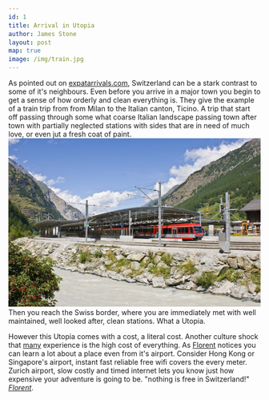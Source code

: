```yaml
---
id: 1
title: Arrival in Utopia
author: James Stone
layout: post
map: true
image: /img/train.jpg
---
```

As pointed out on [expatarrivals.com](http://expatarrivals.com), Switzerland can be a stark contrast to some of it's neighbours. Even before you arrive in a major town you begin to get a sense of how orderly and clean everything is. They give the example of a train trip from from Milan to the Italian canton, Ticino. A trip that start off passing through some what coarse Italian landscape passing town after town with partially neglected stations with sides that are in need of much love, or even jut a fresh coat of paint.
![Täsch station, Switzerland near the Matterhorn](/img/trainstation.jpg)
Then you reach the Swiss border, where you are immediately met with well maintained, well looked after, clean stations. What a Utopia.

However this Utopia comes with a cost, a literal cost. Another culture shock that [many](http://www.culture-shock.me/story/77669) experience is the high cost of everything. As [Florent](http://www.culture-shock.me/story/77669) notices you can learn a lot about a place even from it's airport. Consider Hong Kong or Singapore's airport, instant fast reliable free wifi covers the every meter. Zurich airport, slow costly and timed internet lets you know just how expensive your adventure is going to be. "nothing is free in Switzerland!" [*Florent*](http://www.culture-shock.me/story/77669).     

<!--
This question responds to ideas from the Week 10 lecture and reading. You should prepare your post before your Week 10 tutorial. 

# How might visiting your country specialisation challenge, confuse, or even shock you?

Find ONE aspect of your country specialisation that differs – in either a small or large way – from your home and/or your routines.

You might choose, for example:

Food or eating habits
Body language or gestures
Hygiene
Clothing
What is acceptable in public and private spaces
Laws or rules

In your blogpost, you will need to:

Explain why it is a difference
Reflect on how the experience of difference might make you feel or react
Consider how (or if) you might minimise ‘culture shock’ or ‘culture confusion’
-->
<!--
<div class="quote-with-name">
    <span>Matterhorn Location</span>
    <div id="map"></div>
</div>
-->


<script>$('#map').vectorMap({
    map: 'ch_mill',
    hoverOpacity: 0.7,
    hoverColor: false,
    markerStyle: {
        initial: {
            fill: '#F8E23B',
            stroke: '#383f47'
        }
    },
    regionStyle: {
        initial: {
            fill: "#f2e8b6"
        },
        hover: {
            fill: '#e8b84d'
        }
    },
    backgroundColor: 'rgba(252, 251, 248, 0.75)',
    markers:  [
        {latLng: [45.976389, 7.658333], name: 'Matterhorn'}
    ]
});
</script>
